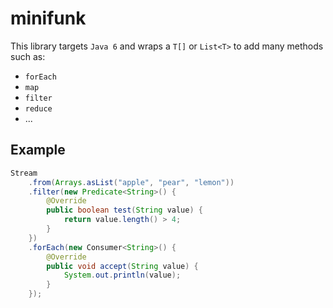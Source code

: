 # minifunk
This library targets `Java 6` and wraps a `T[]` or `List<T>` to add many methods such as:
* `forEach`
* `map`
* `filter`
* `reduce`
* ...

## Example
```java
Stream
    .from(Arrays.asList("apple", "pear", "lemon"))
    .filter(new Predicate<String>() {
        @Override
        public boolean test(String value) {
            return value.length() > 4;
        }
    })
    .forEach(new Consumer<String>() {
        @Override   
        public void accept(String value) {
            System.out.println(value);
        }
    });
```
